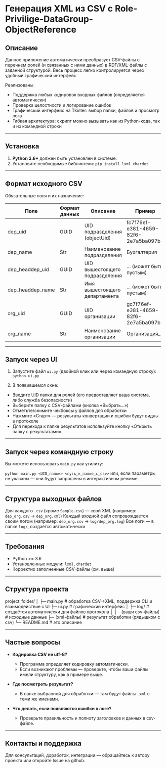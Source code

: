 # Генерация XML из CSV с Role-Privilige-DataGroup-ObjectReference

## Описание

Данное приложение автоматически преобразует CSV-файлы с перечнем ролей (и связанных с ними данных) в RDF/XML-файлы с заданной структурой. Весь процесс легко контролируется через удобный графический интерфейс.

Реализованы:
- Поддержка любых кодировок входных файлов (определяется автоматически)
- Проверка целостности и логирование ошибок
- Графический интерфейс на Tkinter: выбор папки, файлов и просмотр лога
- Гибкая архитектура: скрипт можно вызывать как из Python-кода, так и из командной строки

---

## Установка

1. **Python 3.6+** должен быть установлен в системе.
2. Установите необходимые библиотеки:
`pip install lxml chardet`

---

## Формат исходного CSV
Обязательные поля и их назначение:

| Поле             | Формат данных | Описание                       | Пример                               |
| ---------------- | ------------- | ------------------------------ | ------------------------------------ |
| dep_uid          | GUID          | UID подразделения (objectUid)  | fc7f76ef-e381-4659-82f6-2e7a5ba097b8 |
| dep_name         | Str           | Наименование подразделения     | Бухгалтерия                          |
| dep_headdep_uid  | GUID          | UID вышестоящего подразделения | ... (может быть пустым)              |
| dep_headdep_name | Str           | Имя вышестоящего департамента  | ... (может быть пустым)              |
| org_uid          | GUID          | UID организации                | gc7f76ef-e381-4659-82f6-2e7a5ba097b8 |
| org_name         | Str           | Наименование организации       | Организация_1                        |
---

## Запуск через UI

1. Запустите файл `ui.py` (двойной клик или через командную строку):
`python ui.py`

2. В появившемся окне:
- Введите UID папки для ролей (его предоставляет ваша система, либо служба безопасности)
- Выберите папку с CSV-файлами (кнопка «Выбрать...»)
- Отметьте/снимите чекбоксы у файлов для обработки
- Нажмите «Старт» — результаты конвертации и ошибки будут видны в протоколе
- Для перехода к папке результатов используйте кнопку «Открыть папку с результатами»

---

## Запуск через командную строку

Вы можете использовать `main.py` как утилиту:

`python main.py <UID_папки> <путь_к_папке_с_csv>`
или, если параметры не указаны — они будут запрошены в интерактивном режиме.

---

## Структура выходных файлов
Для каждого `.csv` (кроме `Sample.csv`) — свой XML (например: `dep_org.csv` → `dep_org.xml`)
Каждый входной файл сопровождается своим логом (например: `dep_org.csv` → `log/dep_org.log`)
Все логи — в папке `log/`, создаётся автоматически

---

## Требования

- Python >= 3.6
- Установленные модули: `lxml`, `chardet`
- Корректно заполненные CSV-файлы (см. выше)

---

## Структура проекта

project_folder/
│
├─ main.py # обработка CSV→XML, поддержка CLI и взаимодействие с UI
├─ ui.py # графический интерфейс
│
├─ log/ # создаётся автоматически для файлов протокола
│
├─ (ваши csv-файлы) # исходные данные
├─ (xml-файлы) # результат обработки (рядышком с csv)
└─ README.md # это описание

---

## Частые вопросы

- **Кодировка CSV не utf-8?**
  - Программа определяет кодировку автоматически.
  - Если возникают проблемы — проверьте, чтобы ваши файлы имели структуру, как в примере выше.

- **Где посмотреть результат?**
  - В папке выбранной для обработки — там будут файлы `.xml` с теми же именами.

- **Что делать, если появляются ошибки в логе?**
  - Проверьте правильность и полноту заголовков и данных в csv-файле.

---

## Контакты и поддержка

Для консультаций, доработок, интеграции — обращайтесь к автору проекта или откройте Issue на github.
